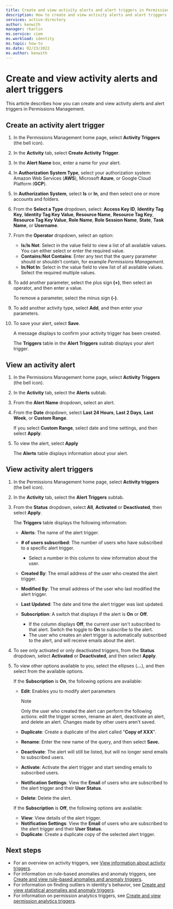```yaml
---
title: Create and view activity alerts and alert triggers in Permissions Management
description: How to create and view activity alerts and alert triggers in Permissions Management.
services: active-directory
author: kenwith
manager: rkarlin
ms.service: ciem
ms.workload: identity
ms.topic: how-to
ms.date: 02/23/2022
ms.author: kenwith
---
```


# Create and view activity alerts and alert triggers

This article describes how you can create and view activity alerts and alert triggers in Permissions Management.

## Create an activity alert trigger

1. In the Permissions Management home page, select **Activity Triggers** (the bell icon).
1. In the **Activity** tab, select **Create Activity Trigger**.
1. In the **Alert Name** box, enter a name for your alert.
1. In **Authorization System Type**, select your authorization system: Amazon Web Services (**AWS**), Microsoft **Azure**, or Google Cloud Platform (**GCP**).
1. In **Authorization System**, select **Is** or **In**, and then select one or more accounts and folders.
1. From the **Select a Type** dropdown, select: **Access Key ID**, **Identity Tag Key**, **Identity Tag Key Value**, **Resource Name**, **Resource Tag Key**,  **Resource Tag Key Value**, **Role Name**, **Role Session Name**, **State**, **Task Name**, or **Username**.
1. From the **Operator** dropdown, select an option:

    - **Is**/**Is Not**: Select in the value field to view a list of all available values. You can either select or enter the required value.
    - **Contains**/**Not Contains**: Enter any text that the query parameter should or shouldn't contain, for example *Permissions Management*.
    - **In**/**Not In**: Select in the value field to view list of all available values. Select the required multiple values.

1. To add another parameter, select the plus sign **(+)**, then select an operator, and then enter a value.

    To remove a parameter, select the minus sign **(-)**.
1. To add another activity type, select **Add**, and then enter your parameters.
1. To save your alert, select **Save**.

    A message displays to confirm your activity trigger has been created.

    The **Triggers** table in the **Alert Triggers** subtab displays your alert trigger.

## View an activity alert

1. In the Permissions Management home page, select **Activity Triggers** (the bell icon).
1. In the **Activity** tab, select the **Alerts** subtab.
1. From the **Alert Name** dropdown, select an alert.
1. From the **Date** dropdown, select **Last 24 Hours**, **Last 2 Days**, **Last Week**, or **Custom Range**.

    If you select **Custom Range**, select date and time settings, and then select **Apply**.
1. To view the alert, select **Apply**

    The **Alerts** table displays information about your alert.



## View activity alert triggers

1. In the Permissions Management home page, select **Activity triggers** (the bell icon).
1. In the **Activity** tab, select the **Alert Triggers** subtab.
1. From the **Status** dropdown, select **All**, **Activated** or **Deactivated**, then select **Apply**.

    The **Triggers** table displays the following information:

    - **Alerts**: The name of the alert trigger.
    - **# of users subscribed**: The number of users who have subscribed to a specific alert trigger.

        - Select a number in this column to view information about the user.

    - **Created By**: The email address of the user who created the alert trigger.
    - **Modified By**: The email address of the user who last modified the alert trigger.
    - **Last Updated**: The date and time the alert trigger was last updated.
    - **Subscription**: A switch that displays if the alert is **On** or **Off**.

         - If the column displays **Off**, the current user isn't subscribed to that alert. Switch the toggle to **On** to subscribe to the alert.
         - The user who creates an alert trigger is automatically subscribed to the alert, and will receive emails about the alert.

1. To see only activated or only deactivated triggers, from the **Status** dropdown, select **Activated** or **Deactivated**, and then select **Apply**.

1. To view other options available to you, select the ellipses (**...**), and then select from the available options.

    If the **Subscription** is **On**, the following options are available:

    - **Edit**: Enables you to modify alert parameters

       > [!NOTE]
         > Only the user who created the alert can perform the following actions: edit the trigger screen, rename an alert, deactivate an alert, and delete an alert. Changes made by other users aren't saved.

    - **Duplicate**: Create a duplicate of the alert called "**Copy of XXX**".
    - **Rename**: Enter the new name of the query, and then select **Save.**
    - **Deactivate**: The alert will still be listed, but will no longer send emails to subscribed users.
    - **Activate**: Activate the alert trigger and start sending emails to subscribed users.
    - **Notification Settings**: View the **Email** of users who are subscribed to the alert trigger and their **User Status**.
    - **Delete**: Delete the alert.

    If the **Subscription** is **Off**, the following options are available:
    - **View**: View  details of the alert trigger.
    - **Notification Settings**: View the **Email** of users who are subscribed to the alert trigger and their **User Status**.
    - **Duplicate**: Create a duplicate copy of the selected alert trigger.




## Next steps

- For an overview on activity triggers, see [View information about activity triggers](ui-triggers.md).
- For information on rule-based anomalies and anomaly triggers, see [Create and view rule-based anomalies and anomaly triggers](product-rule-based-anomalies.md).
- For information on finding outliers in identity's behavior, see [Create and view statistical anomalies and anomaly triggers](product-statistical-anomalies.md).
- For information on permission analytics triggers, see [Create and view permission analytics triggers](product-permission-analytics.md).
